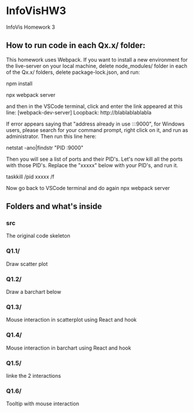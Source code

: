# InfoVisHW3
InfoVis Homework 3

## How to run code in each Qx.x/ folder:

This homework uses Webpack. If you want to install a new environment for the live-server on your local machine, delete node_modules/ folder in each of the Qx.x/ folders, delete package-lock.json, and run:

npm install

npx webpack server

and then in the VSCode terminal, click and enter the link appeared at this line: [webpack-dev-server] Loopback: http://blablablablabla

If error appears saying that "address already in use :::9000", for Windows users, please search for your command prompt, right click on it, and run as administrator. Then run this line here:

netstat -ano|findstr "PID :9000"

Then you will see a list of ports and their PID's. Let's now kill all the ports with those PID's. Replace the "xxxxx" below with your PID's, and run it.

taskkill /pid xxxxx /f

Now go back to VSCode terminal and do again npx webpack server

## Folders and what's inside

### src

The original code skeleton

### Q1.1/

Draw scatter plot

### Q1.2/

Draw a barchart below

### Q1.3/

Mouse interaction in scatterplot using React and hook

### Q1.4/

Mouse interaction in barchart using React and hook

### Q1.5/

linke the 2 interactions

### Q1.6/

Tooltip with mouse interaction

